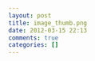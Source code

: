 ```yaml
---
layout: post
title: image_thumb.png
date: 2012-03-15 22:13
comments: true
categories: []
---
```


